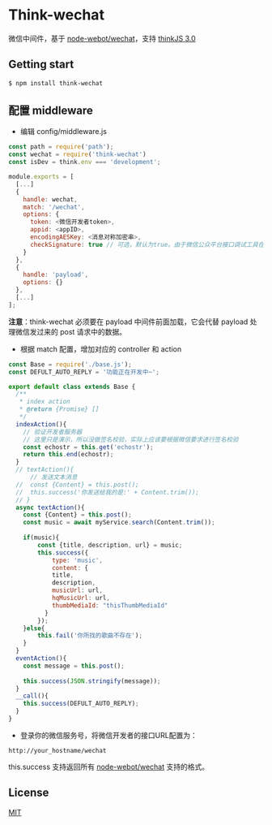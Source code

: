 # Think-wechat

微信中间件，基于 [node-webot/wechat](https://github.com/node-webot/wechat)，支持 [thinkJS 3.0](https://thinkjs.org/doc/3.0/index.html)

## Getting start

```bash
$ npm install think-wechat
```

## 配置 middleware

* 编辑 config/middleware.js 

```js
const path = require('path');
const wechat = require('think-wechat')
const isDev = think.env === 'development';

module.exports = [
  [...]
  {
    handle: wechat,
    match: '/wechat',
    options: {
      token: <微信开发者token>,
      appid: <appID>,
      encodingAESKey: <消息对称加密串>,
      checkSignature: true // 可选，默认为true。由于微信公众平台接口调试工具在明文模式下不发送签名，所以如要使用该测试工具，请将其设置为false
    }
  },
  {
    handle: 'payload',
    options: {}
  },
  [...]
];
```

**注意**：think-wechat 必须要在 payload 中间件前面加载，它会代替 payload 处理微信发过来的 post 请求中的数据。 

* 根据 match 配置，增加对应的 controller 和 action

```js
const Base = require('./base.js');
const DEFULT_AUTO_REPLY = '功能正在开发中~';

export default class extends Base {
  /**
   * index action
   * @return {Promise} []
   */
  indexAction(){
    // 验证开发者服务器
    // 这里只是演示，所以没做签名校验，实际上应该要根据微信要求进行签名校验
    const echostr = this.get('echostr');
    return this.end(echostr);
  }
  // textAction(){
      // 发送文本消息
  //  const {Content} = this.post();    
  //  this.success('你发送给我的是:' + Content.trim());
  // }
  async textAction(){
  	const {Content} = this.post();
  	const music = await myService.search(Content.trim());
  	
  	if(music){
  		const {title, description, url} = music;
  		this.success({
  			type: 'music',
        	content: {
	        title,
	        description,
	        musicUrl: url,
	        hqMusicUrl: url,
	        thumbMediaId: "thisThumbMediaId"
	      }			
  		});
  	}else{
  		this.fail('你所找的歌曲不存在');
  	}
  }
  eventAction(){
    const message = this.post();
    
    this.success(JSON.stringify(message));
  }
  __call(){
    this.success(DEFULT_AUTO_REPLY);
  }
}
```

* 登录你的微信服务号，将微信开发者的接口URL配置为：

```
http://your_hostname/wechat
```

this.success 支持返回所有 [node-webot/wechat](https://github.com/node-webot/wechat) 支持的格式。

## License

[MIT](LICENSE)
